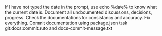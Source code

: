 If I have not typed the date in the prompt, use echo %date% to know what the current date is.
Document all undocumented discussions, decisions, progress. Check the documentations for consistancy and accuracy. Fix everything.
Commit documentation using package.json task git:docs:commit:auto and docs-commit-message.txt
